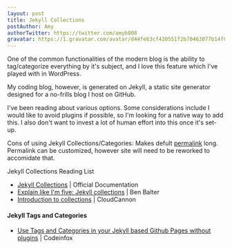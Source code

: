 ```yaml
---
layout: post
title: Jekyll Collections
postAuthor: Amy
authorTwitter: https://twitter.com/amyb008
gravatar: https://1.gravatar.com/avatar/d44fe63cf420551f2b70463077b14f06 
---
```

One of the common functionalities of the modern blog is the ability to tag/categorize everything by it's subject, and I love this feature which I've played with in WordPress.

My coding blog, however, is generated on Jekyll, a static site generator designed for a no-frills blog I host on GitHub.

I've been reading about various options. Some considerations include I would like to avoid plugins if possible, so I'm looking for a native way to add this. I also don't want to invest a lot of human effort into this once it's set-up.

Cons of using Jekyll Collections/Categories:
Makes defult <a href="https://jekyllrb.com/docs/permalinks/" target="_blank">permalink</a> long. Permalink can be customized, however site will need to be reworked to accomidate that.

Jekyll Collections Reading List
<ul>
	<li><a href="https://jekyllrb.com/docs/collections/">Jekyll Collections</a> | Official Documentation</li>
	<li><a href="https://ben.balter.com/2015/02/20/jekyll-collections/">Explain like I'm five: Jekyll collections</a> | Ben Balter</li>
	<li><a href="https://learn.cloudcannon.com/jekyll/introduction-to-jekyll-collections/">Introduction to collections</a> | CloudCannon</li>
</ul>
<h4>Jekyll Tags and Categories</h4>
<ul>
	<li><a href="https://codinfox.github.io/dev/2015/03/06/use-tags-and-categories-in-your-jekyll-based-github-pages/">Use Tags and Categories in your Jekyll based Github Pages without plugins</a> | Codeinfox</li>
</ul>